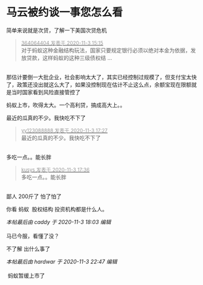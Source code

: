 # 马云被约谈一事您怎么看


简单来说就是次贷，了解一下美国次贷危机

<div class="quote"><blockquote><font size="2"><a href="https://www.hostloc.com/forum.php?mod=redirect&amp;goto=findpost&amp;pid=9395388&amp;ptid=761607" target="_blank"><font color="#999999">364064404 发表于 2020-11-3 15:15</font></a></font><br />
对于蚂蚁这种金融结构玩法，国家只要规定银行必须以绝对本金为依据，发放贷款，这样蚂蚁的这种三级债权结 ...</blockquote></div><br />
那估计要倒一大批企业，社会影响太大了，其实已经控制过规模了，但支付宝太快了，政策还没出就这么大了，如果没控制现在估计不止这么点，余额宝现在限额就是当时国家看到风险直接管控了

蚂蚁上市，吹得太大。一个高利贷，搞成高大上。。

最近的瓜真的不少。我快吃不下了<img id="aimg_d848F" onclick="zoom(this, this.src, 0, 0, 0)" class="zoom" src="https://cdn.jsdelivr.net/gh/hishis/forum-master/public/images/patch.gif" onmouseover="img_onmouseoverfunc(this)" onload="thumbImg(this)" border="0" alt="" />

<div class="quote"><blockquote><font size="2"><a href="https://www.hostloc.com/forum.php?mod=redirect&amp;goto=findpost&amp;pid=9396795&amp;ptid=761607" target="_blank"><font color="#999999">yy123088888 发表于 2020-11-3 17:27</font></a></font><br />
最近的瓜真的不少。我快吃不下了</blockquote></div><br />
多吃一点。。能长胖

<div class="quote"><blockquote><font size="2"><a href="https://www.hostloc.com/forum.php?mod=redirect&amp;goto=findpost&amp;pid=9396881&amp;ptid=761607" target="_blank"><font color="#999999">kusys 发表于 2020-11-3 17:36</font></a></font><br />
多吃一点。。能长胖</blockquote></div><br />
鄙人 200斤了 怕了怕了<img id="aimg_EsRww" onclick="zoom(this, this.src, 0, 0, 0)" class="zoom" src="https://cdn.jsdelivr.net/gh/hishis/forum-master/public/images/patch.gif" onmouseover="img_onmouseoverfunc(this)" onload="thumbImg(this)" border="0" alt="" />

你看 蚂蚁&nbsp;&nbsp;股权结构 投资机构都是什么人。

<i class="pstatus"> 本帖最后由 caddy 于 2020-11-3 18:03 编辑 </i><br />
<br />
马已今服，看懂了没？ <img src="static/image/smiley/yct/008.gif" smilieid="39" border="0" alt="" />

不了解 出什么事了

<i class="pstatus"> 本帖最后由 hardwar 于 2020-11-3 22:47 编辑 </i><br />
<br />
<img src="static/image/smiley/yct/022.gif" smilieid="42" border="0" alt="" /> 蚂蚁暂缓上市了
